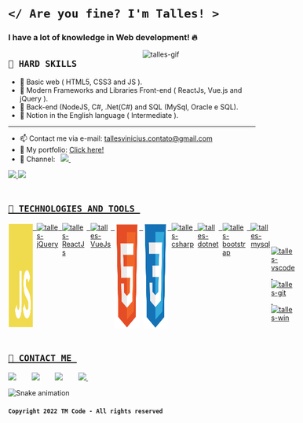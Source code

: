 # `</ Are you fine? I'm Talles! > `

### I have a lot of knowledge in Web development! 🔥

<img align="right" alt="talles-gif" width="230" src="https://user-images.githubusercontent.com/90796934/158072883-42250179-932e-44cc-b6a4-4f8a12cdbb1f.gif">

## `🚀 HARD SKILLS`
- 📌 Basic web ( HTML5, CSS3 and JS ).
- 📌 Modern Frameworks and Libraries Front-end ( ReactJs, Vue.js and jQuery ).
- 📌 Back-end (NodeJS, C#, .Net(C#) and SQL (MySql, Oracle e SQL).
- 📌 Notion in the English language ( Intermediate ). 
______________________________________________________________________________
- 📫 Contact me via e-mail: tallesvinicius.contato@gmail.com
- 💼 My portfolio:   <a href='http://tmcode.tech/' target='_blank'>Click here!</a>
- 🔴 Channel: &nbsp; <a href="https://www.youtube.com/channel/UC9ziKztIWzUwqRxqc-abXFQ" target="_blank"><img src="https://img.shields.io/youtube/channel/subscribers/UC9ziKztIWzUwqRxqc-abXFQ?style=social" target="_blank">
 </a> &nbsp;&nbsp;&nbsp;&nbsp;&nbsp;&nbsp;

 <div>
  <a href="https://github.com/tallesvini">
  <img height="150em" src="https://github-readme-stats.vercel.app/api?username=tallesvini&show_icons=true&theme=react&include_all_commits=true&count_private=true"/>
  <img height="150em" src="https://github-readme-stats.vercel.app/api/top-langs/?username=tallesvini&layout=compact&langs_count=7&theme=react"/>
</div>
 
 <br>
 
 ## `🔖 TECHNOLOGIES AND TOOLS `
 <div style="display: flex"><br>
  
  <img align="center" alt="talles-Js" width="50" src="https://raw.githubusercontent.com/devicons/devicon/master/icons/javascript/javascript-plain.svg">
  &nbsp;&nbsp;
  <img align="center" alt="talles-jQuery" width="50" src="https://cdn.jsdelivr.net/gh/devicons/devicon/icons/jquery/jquery-plain.svg">
  &nbsp;&nbsp;
  <img align="center" alt="talles-ReactJs" width="50" src="https://cdn.jsdelivr.net/gh/devicons/devicon/icons/react/react-original.svg">
  &nbsp;&nbsp;
  <img align="center" alt="talles-VueJs" width="50" src="https://cdn.jsdelivr.net/gh/devicons/devicon/icons/vuejs/vuejs-original.svg" />
  &nbsp;&nbsp;
  <img align="center" alt="talles-HTML" width="50" src="https://raw.githubusercontent.com/devicons/devicon/master/icons/html5/html5-original.svg">
  &nbsp;&nbsp;
  <img align="center" alt="talles-CSS" width="50" src="https://raw.githubusercontent.com/devicons/devicon/master/icons/css3/css3-original.svg">
  &nbsp;&nbsp; 
  <img align="center" alt="talles-csharp" width="50"  src="https://cdn.jsdelivr.net/gh/devicons/devicon/icons/csharp/csharp-original.svg" />
  &nbsp;&nbsp; 
  <img align="center" alt="talles-dotnet" width="50" src="https://cdn.jsdelivr.net/gh/devicons/devicon/icons/dotnetcore/dotnetcore-original.svg" />
  &nbsp;&nbsp; 
  <img  align="center" alt="talles-bootstrap" width="50" src="https://cdn.jsdelivr.net/gh/devicons/devicon/icons/bootstrap/bootstrap-original.svg" />
  &nbsp;&nbsp; 
  <img  align="center" alt="talles-mysql"  width="50" src="https://cdn.jsdelivr.net/gh/devicons/devicon/icons/mysql/mysql-original-wordmark.svg" />
  
  <br></br>
  <img align="center" alt="talles-vscode"  src="https://img.shields.io/badge/Visual_Studio_Code-0078D4?style=for-the-badge&logo=visual%20studio%20code&logoColor=white" />
  &nbsp; 
  <img align="center" alt="talles-git" src="https://img.shields.io/badge/GIT-E44C30?style=for-the-badge&logo=git&logoColor=white" />
  &nbsp; 
  <img align="center" alt="talles-win" src="https://img.shields.io/badge/Windows-0078D6?style=for-the-badge&logo=windows&logoColor=white" />

</div>
 
 <br>
  
 ## `📩 CONTACT ME `
  
<div> 
  <a href="https://www.linkedin.com/in/tallesvinicius/" target="_blank"><img src="https://img.shields.io/badge/LinkedIn-0077B5?style=for-the-badge&logo=linkedin&logoColor=white"_blank"></a> &nbsp;&nbsp;&nbsp;&nbsp;&nbsp;&nbsp;
  <a href="https://www.instagram.com/talles_code/" target="_blank"><img src="https://img.shields.io/badge/-Instagram-%23E4405F?style=for-the-badge&logo=instagram&logoColor=white" target="_blank"></a> &nbsp;&nbsp;&nbsp;&nbsp;&nbsp;&nbsp;
  <a href = "mailto:tallesvinicius.contato@gmail.com"><img src="https://img.shields.io/badge/Gmail-D14836?style=for-the-badge&logo=gmail&logoColor=white" target="_blank"></a>
   &nbsp;&nbsp;&nbsp;&nbsp;&nbsp;&nbsp;
  <a href="https://github.com/tallesvini" target="_blank"><img src="https://img.shields.io/badge/GitHub-100000?style=for-the-badge&logo=github&logoColor=white" target="_blank">
 </a> &nbsp;&nbsp;&nbsp;&nbsp;&nbsp;&nbsp;
  
</div>

![Snake animation](https://github.com/tallesvini/tallesvini/blob/output/github-contribution-grid-snake.svg)
 
#### `Copyright 2022 TM Code - All rights reserved`
